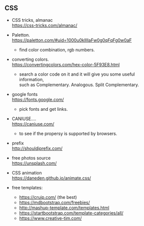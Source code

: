 ## CSS

- CSS tricks, almanac    
https://css-tricks.com/almanac/

- Paletton.    
https://paletton.com/#uid=1000u0kllllaFw0g0qFqFg0w0aF
  - find color combination, rgb numbers.
  
- converting colors.    
https://convertingcolors.com/hex-color-5F93E8.html
  - search a color code on it and it will give you some useful information,  
  such as Complementary. Analogous. Split Complementary.
  
- google fonts    
https://fonts.google.com/
  - pick fonts and get links.

- CANIUSE....    
https://caniuse.com/
  - to see if the propersy is supported by browsers.
  
- prefix    
http://shouldiprefix.com/

- free photos source    
https://unsplash.com/

- CSS animation    
https://daneden.github.io/animate.css/

- free templates:   
  - https://cruip.com/ (the best)
  - https://mdbootstrap.com/freebies/
  - http://mashup-template.com/templates.html
  - https://startbootstrap.com/template-categories/all/
  - https://www.creative-tim.com/
